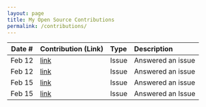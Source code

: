 ```yaml
---
layout: page
title: My Open Source Contributions
permalink: /contributions/
---
```


<!--
Type of the contribution should be "Wikipedia edit", "OpenStreet Map feature", "Documentation", "Course website", "Blog",
"Browser Add-on", etc.

The description should include a brief summary of what you did.

The link should bring us to a public page that shows your contribution. 

Replace the first row with your own contribution. 

-->



| Date #       | Contribution (Link)  | Type  | Description |
|---|:---|:---|:---|
| Feb 12   | [link](https://github.com/RVC-Project/Retrieval-based-Voice-Conversion/issues/15#issuecomment-1938088244)  | Issue   |   Answered an issue    |
| Feb 12    | [link](https://github.com/RVC-Project/Retrieval-based-Voice-Conversion/issues/13#issuecomment-1938082114)    | Issue     | Answered an issue     |
| Feb 15  |[link](https://github.com/unslothai/unsloth/issues/175#issuecomment-1947674695)     | Issue     | Answered an issue     |
|Feb 15|[link](https://github.com/abetlen/llama-cpp-python/issues/1192#issuecomment-1947682332)| Issue | Answered an Issue|
